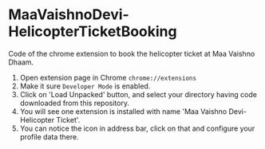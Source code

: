 # MaaVaishnoDevi-HelicopterTicketBooking

Code of the chrome extension to book the helicopter ticket at Maa Vaishno Dhaam.


1. Open extension page in Chrome `chrome://extensions`
2. Make it sure `Developer Mode` is enabled.
3. Click on 'Load Unpacked' button, and select your directory having code downloaded from this repository.
4. You will see one extension is installed with name 'Maa Vaishno Devi-Helicopter Ticket'.
5. You can notice the icon in address bar, click on that and configure your profile data there.
